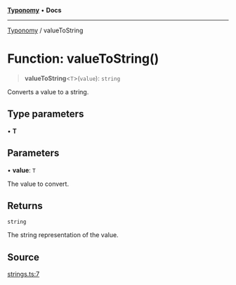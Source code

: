 [**Typonomy**](../README.md) • **Docs**

***

[Typonomy](../globals.md) / valueToString

# Function: valueToString()

> **valueToString**\<`T`\>(`value`): `string`

Converts a value to a string.

## Type parameters

• **T**

## Parameters

• **value**: `T`

The value to convert.

## Returns

`string`

The string representation of the value.

## Source

[strings.ts:7](https://github.com/softcraft-development/typonomy/blob/ed5b4a5fbf166e1697c202a3763530b08ec3fe05/src/strings.ts#L7)
